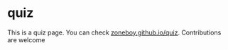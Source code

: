 # quiz
This is a quiz page.
You can check [zoneboy.github.io/quiz](zoneboy.github.io/quiz). Contributions are welcome
